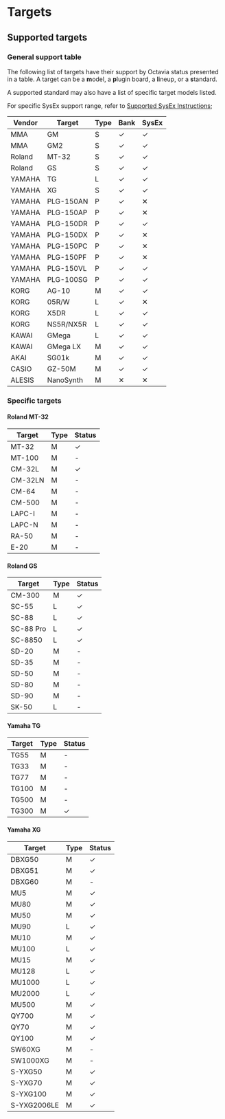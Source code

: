 # Targets
## Supported targets
### General support table
The following list of targets have their support by Octavia status presented in a table. A target can be a **m**odel, a **p**lugin board, a **l**ineup, or a **s**tandard.

A supported standard may also have a list of specific target models listed.

For specific SysEx support range, refer to [Supported SysEx Instructions](./sysex.md);

| Vendor | Target    | Type | Bank | SysEx |
| ------ | --------- | ---- | ---- | ----- |
| MMA    | GM        | S    | ✓    | ✓     |
| MMA    | GM2       | S    | ✓    | ✓     |
| Roland | MT-32     | S    | ✓    | ✓     |
| Roland | GS        | S    | ✓    | ✓     |
| YAMAHA | TG        | L    | ✓    | ✓     |
| YAMAHA | XG        | S    | ✓    | ✓     |
| YAMAHA | PLG-150AN | P    | ✓    | ✕     |
| YAMAHA | PLG-150AP | P    | ✓    | ✕     |
| YAMAHA | PLG-150DR | P    | ✓    | ✓     |
| YAMAHA | PLG-150DX | P    | ✓    | ✕     |
| YAMAHA | PLG-150PC | P    | ✓    | ✕     |
| YAMAHA | PLG-150PF | P    | ✓    | ✕     |
| YAMAHA | PLG-150VL | P    | ✓    | ✓     |
| YAMAHA | PLG-100SG | P    | ✓    | ✓     |
| KORG   | AG-10     | M    | ✓    | ✓     |
| KORG   | 05R/W     | L    | ✓    | ✕     |
| KORG   | X5DR      | L    | ✓    | ✓     |
| KORG   | NS5R/NX5R | L    | ✓    | ✓     |
| KAWAI  | GMega     | L    | ✓    | ✓     |
| KAWAI  | GMega LX  | M    | ✓    | ✓     |
| AKAI   | SG01k     | M    | ✓    | ✓     |
| CASIO  | GZ-50M    | M    | ✓    | ✓     |
| ALESIS | NanoSynth | M    | ✕    | ✕     |

### Specific targets
#### Roland MT-32
| Target  | Type | Status |
| ------- | ---- | ------ |
| MT-32   | M    | ✓      |
| MT-100  | M    | -      |
| CM-32L  | M    | ✓      |
| CM-32LN | M    | -      |
| CM-64   | M    | -      |
| CM-500  | M    | -      |
| LAPC-I  | M    | -      |
| LAPC-N  | M    | -      |
| RA-50   | M    | -      |
| E-20    | M    | -      |

#### Roland GS
| Target    | Type | Status |
| --------- | ---- | ------ |
| CM-300    | M    | ✓      |
| SC-55     | L    | ✓      |
| SC-88     | L    | ✓      |
| SC-88 Pro | L    | ✓      |
| SC-8850   | L    | ✓      |
| SD-20     | M    | -      |
| SD-35     | M    | -      |
| SD-50     | M    | -      |
| SD-80     | M    | -      |
| SD-90     | M    | -      |
| SK-50     | L    | -      |

#### Yamaha TG
| Target | Type | Status |
| ------ | ---- | ------ |
| TG55   | M    | -      |
| TG33   | M    | -      |
| TG77   | M    | -      |
| TG100  | M    | -      |
| TG500  | M    | -      |
| TG300  | M    | ✓      |

#### Yamaha XG
| Target      | Type | Status |
| ----------- | ---- | ------ |
| DBXG50      | M    | ✓      |
| DBXG51      | M    | ✓      |
| DBXG60      | M    | -      |
| MU5         | M    | ✓      |
| MU80        | M    | ✓      |
| MU50        | M    | ✓      |
| MU90        | L    | ✓      |
| MU10        | M    | ✓      |
| MU100       | L    | ✓      |
| MU15        | M    | ✓      |
| MU128       | L    | ✓      |
| MU1000      | L    | ✓      |
| MU2000      | L    | ✓      |
| MU500       | M    | ✓      |
| QY700       | M    | ✓      |
| QY70        | M    | ✓      |
| QY100       | M    | ✓      |
| SW60XG      | M    | -      |
| SW1000XG    | M    | -      |
| S-YXG50     | M    | ✓      |
| S-YXG70     | M    | ✓      |
| S-YXG100    | M    | ✓      |
| S-YXG2006LE | M    | ✓      |
